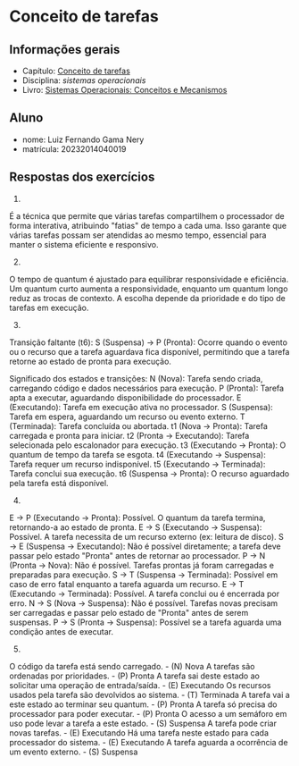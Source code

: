 # Conceito de tarefas

## Informações gerais

- Capítulo: [Conceito de tarefas](https://wiki.inf.ufpr.br/maziero/lib/exe/fetch.php?media=socm:socm-04.pdf)
- Disciplina: *sistemas operacionais*
- Livro: [Sistemas Operacionais: Conceitos e Mecanismos](https://wiki.inf.ufpr.br/maziero/doku.php?id=socm:start)

## Aluno

- nome: Luiz Fernando Gama Nery
- matrícula: 20232014040019

## Respostas dos exercícios

1.
É a técnica que permite que várias tarefas compartilhem o processador de forma interativa, atribuindo "fatias" de tempo a cada uma. Isso garante que várias tarefas possam ser atendidas ao mesmo tempo, essencial para manter o sistema eficiente e responsivo.

2.
O tempo de quantum é ajustado para equilibrar responsividade e eficiência. Um quantum curto aumenta a responsividade, enquanto um quantum longo reduz as trocas de contexto. A escolha depende da prioridade e do tipo de tarefas em execução.

3.
Transição faltante (t6): 
S (Suspensa) → P (Pronta): Ocorre quando o evento ou o recurso que a tarefa aguardava fica disponível, permitindo que a tarefa retorne ao estado de pronta para execução.

Significado dos estados e transições:
N (Nova): Tarefa sendo criada, carregando código e dados necessários para execução.
P (Pronta): Tarefa apta a executar, aguardando disponibilidade do processador.
E (Executando): Tarefa em execução ativa no processador.
S (Suspensa): Tarefa em espera, aguardando um recurso ou evento externo.
T (Terminada): Tarefa concluída ou abortada.
t1 (Nova → Pronta): Tarefa carregada e pronta para iniciar.
t2 (Pronta → Executando): Tarefa selecionada pelo escalonador para execução.
t3 (Executando → Pronta): O quantum de tempo da tarefa se esgota.
t4 (Executando → Suspensa): Tarefa requer um recurso indisponível.
t5 (Executando → Terminada): Tarefa conclui sua execução.
t6 (Suspensa → Pronta): O recurso aguardado pela tarefa está disponível.

4.
E → P (Executando → Pronta): Possível. O quantum da tarefa termina, retornando-a ao estado de pronta.
E → S (Executando → Suspensa): Possível. A tarefa necessita de um recurso externo (ex: leitura de disco).
S → E (Suspensa → Executando): Não é possível diretamente; a tarefa deve passar pelo estado "Pronta" antes de retornar ao processador.
P → N (Pronta → Nova): Não é possível. Tarefas prontas já foram carregadas e preparadas para execução.
S → T (Suspensa → Terminada): Possível em caso de erro fatal enquanto a tarefa aguarda um recurso.
E → T (Executando → Terminada): Possível. A tarefa conclui ou é encerrada por erro.
N → S (Nova → Suspensa): Não é possível. Tarefas novas precisam ser carregadas e passar pelo estado de "Pronta" antes de serem suspensas.
P → S (Pronta → Suspensa): Possível se a tarefa aguarda uma condição antes de executar.

5.
O código da tarefa está sendo carregado. - (N) Nova
A tarefas são ordenadas por prioridades. - (P) Pronta
A tarefa sai deste estado ao solicitar uma operação de entrada/saída. - (E) Executando
Os recursos usados pela tarefa são devolvidos ao sistema. - (T) Terminada
A tarefa vai a este estado ao terminar seu quantum. - (P) Pronta
A tarefa só precisa do processador para poder executar. - (P) Pronta
O acesso a um semáforo em uso pode levar a tarefa a este estado. - (S) Suspensa
A tarefa pode criar novas tarefas. - (E) Executando
Há uma tarefa neste estado para cada processador do sistema. - (E) Executando
A tarefa aguarda a ocorrência de um evento externo. - (S) Suspensa